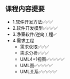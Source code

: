 ## 课程内容提要
- 1.软件开发方法✅✅✅
- 2.软件开发模型✅✅✅✅
- 3.净室软件/逆向工程✅
- 4.需求工程
  - 需求获取✅✅✅
  - 需求分析✅✅✅
  - UML4+1视图✅✅✅✅✅
  - UML图✅✅✅✅✅
  - UML关系✅✅✅✅✅